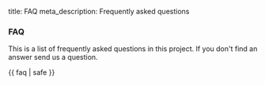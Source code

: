 title: FAQ
meta_description: Frequently asked questions

### FAQ

This is a list of frequently asked questions in this project. If you don't find an answer send us a question.

{{ faq | safe }}